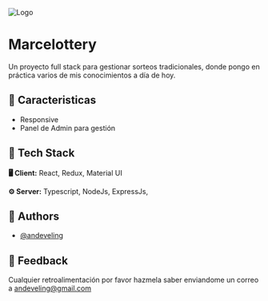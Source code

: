 ![Logo](https://dev-to-uploads.s3.amazonaws.com/uploads/articles/th5xamgrr6se0x5ro4g6.png)


# Marcelottery

Un proyecto full stack para gestionar sorteos tradicionales, donde pongo en práctica varios de mis conocimientos a día de hoy.


## 📝 Caracteristicas

- Responsive
- Panel de Admin para gestión


## 🌌 Tech Stack

**🖥 Client:** React, Redux, Material UI

**⚙️ Server:** Typescript, NodeJs, ExpressJs,


## 🚀 Authors

- [@andeveling](https://www.github.com/andeveling)


## 💌 Feedback

Cualquier retroalimentación por favor hazmela saber enviandome un correo a andeveling@gmail.com

